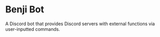 # Benji Bot

A Discord bot that provides Discord servers with external functions via user-inputted commands.
